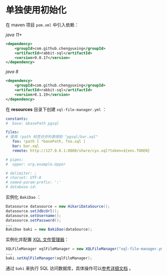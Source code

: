 # 单独使用初始化

在 maven 项目 `pom.xml` 中引入依赖：

_java 11+_

```xml
<dependency>
    <groupId>com.github.chengyuxing</groupId>
    <artifactId>rabbit-sql</artifactId>
    <version>9.0.17</version>
</dependency>
```

_java 8_

```xml
<dependency>
    <groupId>com.github.chengyuxing</groupId>
    <artifactId>rabbit-sql</artifactId>
    <version>8.1.19</version>
</dependency>
```

在 **resources** 目录下创建 `xql-file-manager.yml` ：

```yaml
constants:
#  base: &basePath pgsql

files:
# 使用 !path 标签合并列表得到 "pgsql/bar.xql"
   foo: !path [ *basePath, foo.xql ]
   bar: bar.xql
   remote: http://127.0.0.1:8080/share/cyx.xql?token=${env.TOKEN}

# pipes:
#  upper: org.example.Upper

# delimiter: ;
# charset: UTF-8
# named-param-prefix: ':'
# database-id:
```

实例化 `BakiDao` ：

```java
Datasource datasource = new HikariDataSource();
datasource.setJdbcUrl();
datasource.setUsername();
datasource.setPassword();
...
BakiDao baki = new BakiDao(dataSource);
```

实例化并配置 [XQL 文件管理器](documents/xql-file-manager)：

```java
XQLFileManager xqlFileManager = new XQLFileManager("xql-file-manager.yml");
...
baki.setXqlFileManager(xqlFileManager);
```

通过 `baki` 来执行 SQL 访问数据库，具体操作可以[参考详细文档](documents/baki) 。
